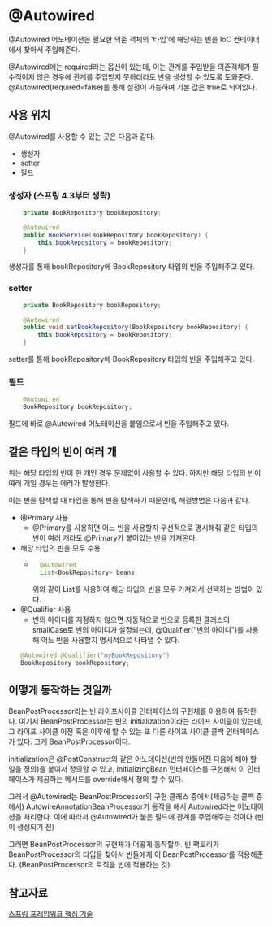 # @Autowired

@Autowired 어노테이션은 필요한 의존 객체의 '타입'에 해당하는 빈을 IoC 컨테이너에서 찾아서 주입해준다. 

@Autowired에는 required라는 옵션이 있는데, 이는 관계를 주입받을 의존객체가 필수적이지 않은 경우에 관계를 주입받지 못하더라도 빈을 생성할 수 있도록 도와준다. @Autowired(required=false)를 통해 설정이 가능하며 기본 값은 true로 되어있다.

## 사용 위치

@Autowired를 사용할 수 있는 곳은 다음과 같다.
- 생성자
- setter
- 필드

### 생성자 (스프링 4.3부터 생략)
```java
    private BookRepository bookRepository;

    @Autowired
    public BookService(BookRepository bookRepository) {
        this.bookRepository = bookRepository;
    }
```
생성자를 통해 bookRepository에 BookRepository 타입의 빈을 주입해주고 있다. 
### setter

```java
    private BookRepository bookRepository;

    @Autowired
    public void setBookRepository(BookRepository bookRepository) {
        this.bookRepository = bookRepository;
    }
```
setter를 통해 bookRepository에 BookRepository 타입의 빈을 주입해주고 있다.

### 필드
```java
    @Autowired
    BookRepository bookRepository;
```
필드에 바로 @Autowired 어노테이션을 붙임으로서 빈을 주입해주고 있다.

## 같은 타입의 빈이 여러 개
위는 해당 타입의 빈이 한 개인 경우 문제없이 사용할 수 있다. 하지만 해당 타입의 빈이 여러 개일 경우는 에러가 발생한다.

이는 빈을 탐색할 때 타입을 통해 빈을 탐색하기 때문인데, 해결방법은 다음과 같다.
- @Primary 사용
    - @Primary를 사용하면 어느 빈을 사용할지 우선적으로 명시해줘 같은 타입의 빈이 여러 개라도 @Primary가 붙어있는 빈을 가져온다.
- 해당 타입의 빈을 모두 수용
    - ```java
        @Autowired
        List<BookRepository> beans;
        ```
        위와 같이 List를 사용하여 해당 타입의 빈을 모두 가져와서 선택하는 방법이 있다.
- @Qualifier 사용
    - 빈의 아이디를 지정하지 않으면 자동적으로 빈으로 등록한 클래스의 smallCase로 빈의 아이디가 설정되는데, @Qualifier("빈의 아이디")를 사용해 어느 빈을 사용할지 명시적으로 나타낼 수 있다.
    ```java
    @Autowired @Qualifier("myBookRepository")
    BookRepository bookRepository;
    ```

## 어떻게 동작하는 것일까
BeanPostProcessor라는 빈 라이프사이클 인터페이스의 구현체를 이용하여 동작한다. 
여기서 BeanPostProcessor는 빈의 initialization이라는 라이프 사이클이 있는데, 그 라이프 사이클 이전 혹은 이후에 할 수 있는 또 다른 라이프 사이클 콜백 인터페이스가 있다. 그게 BeanPostProcessor이다. 

initialization은 @PostConstruct와 같은 어노테이션(빈의 만들어진 다음에 해야 할 일을 정의)을 붙여서 정의할 수 있고, InitializingBean 인터페이스를 구현해서 이 인터페이스가 제공하는 메서드를 override해서 정의 할 수 있다.

그래서 @Autowired는 BeanPostProcessor의 구현 클래스 중에서(제공하는 콜백 중에서) AutowireAnnotationBeanProcessor가 동작을 해서 Autowired라는 어노테이션을 처리한다. 이에 따라서 @Autowired가 붙은 필드에 관계를 주입해주는 것이다.(빈이 생성되기 전)

그러면 BeanPostProcessor의 구현체가 어떻게 동작할까.
빈 팩토리가 BeanPostProcessor의 타입을 찾아서 빈들에게 이 BeanPostProcessor를 적용해준다. (BeanPostProcessor의 로직을 빈에 적용하는 것)


## 참고자료
[스프링 프레임워크 핵심 기술](https://www.inflearn.com/course/spring-framework_core/dashboard)
